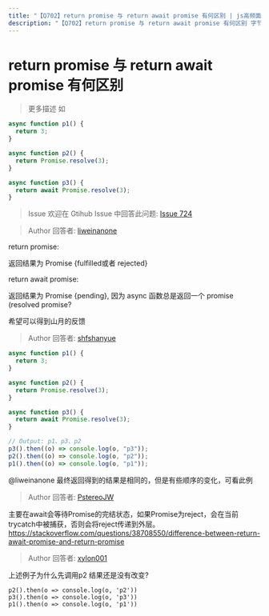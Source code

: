 ```yaml
---
title: "【Q702】return promise 与 return await promise 有何区别 | js高频面试题"
description: "【Q702】return promise 与 return await promise 有何区别 字节跳动面试题、阿里腾讯面试题、美团小米面试题。"
---
```


# return promise 与 return await promise 有何区别

> 更多描述
> 如

```js
async function p1() {
  return 3;
}

async function p2() {
  return Promise.resolve(3);
}

async function p3() {
  return await Promise.resolve(3);
}
```

> Issue
> 欢迎在 Gtihub Issue 中回答此问题: [Issue 724](https://github.com/shfshanyue/Daily-Question/issues/724)

> Author
> 回答者: [liweinanone](https://github.com/liweinanone)

return promise:

返回结果为 Promise {fulfilled或者 rejected}

return await promise:

返回结果为 Promise {pending}, 因为 async 函数总是返回一个 promise (resolved promise?

希望可以得到山月的反馈

> Author
> 回答者: [shfshanyue](https://github.com/shfshanyue)

```js
async function p1() {
  return 3;
}

async function p2() {
  return Promise.resolve(3);
}

async function p3() {
  return await Promise.resolve(3);
}

// Output: p1、p3、p2
p3().then((o) => console.log(o, "p3"));
p2().then((o) => console.log(o, "p2"));
p1().then((o) => console.log(o, "p1"));
```

@liweinanone 最终返回得到的结果是相同的，但是有些顺序的变化，可看此例

> Author
> 回答者: [PstereoJW](https://github.com/PstereoJW)

主要在await会等待Promise的完结状态，如果Promise为reject，会在当前trycatch中被捕获，否则会将reject传递到外层。
https://stackoverflow.com/questions/38708550/difference-between-return-await-promise-and-return-promise

> Author
> 回答者: [xylon001](https://github.com/xylon001)

上述例子为什么先调用p2 结果还是没有改变?

```
p2().then(o => console.log(o, 'p2'))
p3().then(o => console.log(o, 'p3'))
p1().then(o => console.log(o, 'p1'))
```
